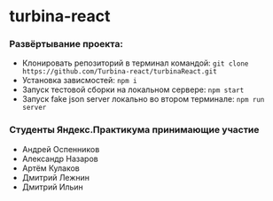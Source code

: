 # turbina-react


### Развёртывание проекта:
* Клонировать репозиторий в терминал командой: ```git clone https://github.com/Turbina-react/turbinaReact.git```
* Установка зависмостей: ```npm i```
* Запуск тестовой сборки на локальном сервере: ```npm start```
* Запуск fake json server локально во втором терминале: ```npm run server```

### Студенты Яндекс.Практикума принимающие участие
 * Андрей Оспенников
 * Александр Назаров
 * Артём Кулаков
 * Дмитрий Лежнин 
 * Дмитрий Ильин
